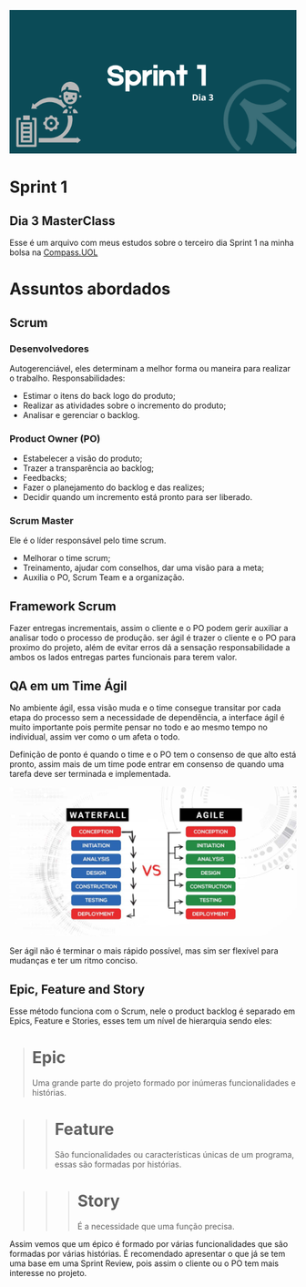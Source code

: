 
![Sprint 1, dia 3](img/readMeImg/s1d3Banner.png)

# Sprint 1
## Dia 3 MasterClass

Esse é um arquivo com meus estudos sobre o terceiro dia Sprint 1 na minha bolsa na [Compass.UOL](https://compass.uol/en/about-us/)


# Assuntos abordados

## Scrum
### Desenvolvedores
Autogerenciável, eles determinam a melhor forma ou maneira para realizar o trabalho.
Responsabilidades:

- Estimar o itens do back logo do produto;
- Realizar as atividades sobre o incremento do produto;
- Analisar e gerenciar o backlog.


### Product Owner (PO)
- Estabelecer a visão do produto;
- Trazer a transparência ao backlog;
- Feedbacks;
- Fazer o planejamento do backlog e das realizes;
- Decidir quando um incremento está pronto para ser liberado.


### Scrum Master
Ele é o líder responsável pelo time scrum.
- Melhorar o time scrum;
- Treinamento, ajudar com conselhos, dar uma visão para a meta;
- Auxilia o PO, Scrum Team e a organização.


## Framework Scrum
Fazer entregas incrementais, assim o cliente e o PO podem gerir auxiliar a analisar todo o processo de produção.
ser ágil é trazer o cliente e o PO para proximo do projeto, além de evitar erros dá a sensação responsabilidade a ambos os lados
entregas partes funcionais para terem valor.


## QA em um Time Ágil
No ambiente ágil, essa visão muda e o time consegue transitar por cada etapa do processo sem a necessidade de dependência, a interface ágil é muito importante pois permite pensar no todo e ao mesmo tempo no individual, assim ver como o um afeta o todo.

Definição de ponto é quando o time e o PO tem o consenso de que alto está pronto, assim mais de um time pode entrar em consenso de quando uma tarefa deve ser terminada e implementada.

![Waterfall-vs-Agile](img/Waterfall-vs-Agile.jpg)

Ser ágil não é terminar o mais rápido possível, mas sim ser flexível para mudanças e ter um ritmo conciso.


## Epic, Feature and Story
Esse método funciona com o Scrum, nele o product backlog é separado em Epics, Feature e Stories, esses tem um nível de hierarquia sendo eles:

> # Epic
> Uma grande parte do projeto formado por inúmeras funcionalidades e histórias.

>> # Feature
>> São funcionalidades ou características únicas de um programa, essas são formadas por histórias.

>>> # Story
>>> É a necessidade que uma função precisa.

Assim vemos que um épico é formado por várias funcionalidades que são formadas por várias histórias. É recomendado apresentar o que já se tem uma base em uma Sprint Review, pois assim o cliente ou o PO tem mais interesse no projeto.
